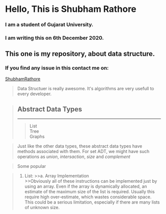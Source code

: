 # Hello, This is Shubham Rathore
### I am a student of Gujarat University.
### I am writing this on 6th December 2020.
## This one is my repository, about data structure.
### If you find any issue in this contact me on:
[ShubhamRathore](www.shubhamrathore7567@gmail.com)
> Data Structuer is really awesome. It's algorithms are very  usefull to every developer.

> ## Abstract Data Types
> --------------------------------------------------------
>> List<br>
>> Tree<br>
>> Graphs<br>

>Just like the other data types, these abstract data types have methods associated with them. For set ADT, we might have such operations as _union_, _intersaction_, _size_ and _complement_

>Some popular 

>1. List:
    >>a. Array Implementation<br>
    >>Obviously  all of these instructions can be implemented just by using an array. Even if the array is dynamically  allocated, an estimate of the maximum size of the list is required. Usually this require high over-estimate, which wastes considerable space. This could be a serious limitation, especially if there are many lists of unknown size.